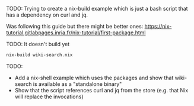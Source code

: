 TODO: Trying to create a nix-build example which is just a bash script that has a dependency on curl and jq.

Was following this guide but there might be better ones: https://nix-tutorial.gitlabpages.inria.fr/nix-tutorial/first-package.html


TODO: It doesn't build yet

```sh
nix-build wiki-search.nix
```

TODO:
- Add a nix-shell example which uses the packages and show that wiki-search is available as a "standalone binary"
- Show that the script references curl and jq from the store (e.g. that Nix will replace the invocations)
